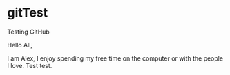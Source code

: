 # gitTest
Testing GitHub

Hello All,

I am Alex, I enjoy spending my free time on the computer or with the people I love. 
Test test.
